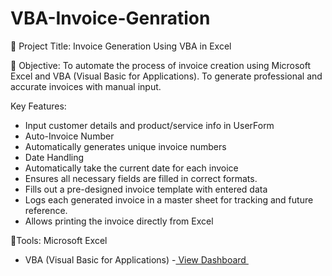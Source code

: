 # VBA-Invoice-Genration

🔷 Project Title: Invoice Generation Using VBA in Excel

🔷 Objective:
To automate the process of invoice creation using Microsoft Excel and VBA (Visual Basic for Applications).
To generate professional and accurate invoices with manual input.

Key Features:

* Input customer details and product/service info in UserForm
* Auto-Invoice Number
* Automatically generates unique invoice numbers
* Date Handling
* Automatically take the current date for each invoice
* Ensures all necessary fields are filled in correct formats.
* Fills out a pre-designed invoice template with entered data
* Logs each generated invoice in a master sheet for tracking and future reference.
* Allows printing the invoice directly from Excel
  
🔷Tools: Microsoft Excel
* VBA (Visual Basic for Applications)
  -<a href = "https://github.com/Rachana1649/Projects/blob/main/Spotify%20Analysis.pbix"> View Dashboard </a>

